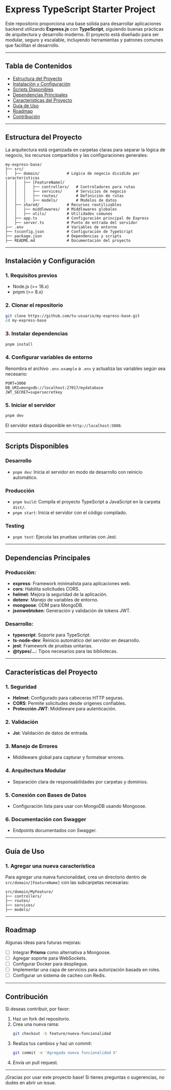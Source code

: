 # Express TypeScript Starter Project

Este repositorio proporciona una base sólida para desarrollar aplicaciones backend utilizando **Express.js** con **TypeScript**, siguiendo buenas prácticas de arquitectura y desarrollo moderno. El proyecto está diseñado para ser modular, seguro y escalable, incluyendo herramientas y patrones comunes que facilitan el desarrollo.

---

## **Tabla de Contenidos**

- [Estructura del Proyecto](#estructura-del-proyecto)
- [Instalación y Configuración](#instalación-y-configuración)
- [Scripts Disponibles](#scripts-disponibles)
- [Dependencias Principales](#dependencias-principales)
- [Características del Proyecto](#características-del-proyecto)
- [Guía de Uso](#guía-de-uso)
- [Roadmap](#roadmap)
- [Contribución](#contribución)

---

## **Estructura del Proyecto**

La arquitectura está organizada en carpetas claras para separar la lógica de negocio, los recursos compartidos y las configuraciones generales:

```
my-express-base/
├── src/
│   ├── domain/            # Lógica de negocio dividida por características
│   │   ├── [FeatureName]/
│   │   │   ├── controllers/   # Controladores para rutas
│   │   │   ├── services/      # Servicios de negocio
│   │   │   ├── routes/        # Definición de rutas
│   │   │   ├── models/        # Modelos de datos
│   ├── shared/            # Recursos reutilizables
│   │   ├── middlewares/   # Middlewares globales
│   │   ├── utils/         # Utilidades comunes
│   ├── app.ts             # Configuración principal de Express
│   ├── server.ts          # Punto de entrada del servidor
├── .env                   # Variables de entorno
├── tsconfig.json          # Configuración de TypeScript
├── package.json           # Dependencias y scripts
├── README.md              # Documentación del proyecto
```

---

## **Instalación y Configuración**

### **1. Requisitos previos**

- Node.js (>= 18.x)
- pnpm (>= 8.x)

### **2. Clonar el repositorio**

```bash
git clone https://github.com/tu-usuario/my-express-base.git
cd my-express-base
```

### **3. Instalar dependencias**

```bash
pnpm install
```

### **4. Configurar variables de entorno**

Renombra el archivo `.env.example` a `.env` y actualiza las variables según sea necesario:

```env
PORT=3000
DB_URI=mongodb://localhost:27017/mydatabase
JWT_SECRET=supersecretkey
```

### **5. Iniciar el servidor**

```bash
pnpm dev
```

El servidor estará disponible en `http://localhost:5000`.

---

## **Scripts Disponibles**

### **Desarrollo**

- `pnpm dev`: Inicia el servidor en modo de desarrollo con reinicio automático.

### **Producción**

- `pnpm build`: Compila el proyecto TypeScript a JavaScript en la carpeta `dist/`.
- `pnpm start`: Inicia el servidor con el código compilado.

### **Testing**

- `pnpm test`: Ejecuta las pruebas unitarias con Jest.

---

## **Dependencias Principales**

### **Producción**:

- **express**: Framework minimalista para aplicaciones web.
- **cors**: Habilita solicitudes CORS.
- **helmet**: Mejora la seguridad de la aplicación.
- **dotenv**: Manejo de variables de entorno.
- **mongoose**: ODM para MongoDB.
- **jsonwebtoken**: Generación y validación de tokens JWT.

### **Desarrollo**:

- **typescript**: Soporte para TypeScript.
- **ts-node-dev**: Reinicio automático del servidor en desarrollo.
- **jest**: Framework de pruebas unitarias.
- **@types/...**: Tipos necesarios para las bibliotecas.

---

## **Características del Proyecto**

### **1. Seguridad**

- **Helmet**: Configurado para cabeceras HTTP seguras.
- **CORS**: Permite solicitudes desde orígenes confiables.
- **Protección JWT**: Middleware para autenticación.

### **2. Validación**

- **Joi**: Validación de datos de entrada.

### **3. Manejo de Errores**

- Middleware global para capturar y formatear errores.

### **4. Arquitectura Modular**

- Separación clara de responsabilidades por carpetas y dominios.

### **5. Conexión con Bases de Datos**

- Configuración lista para usar con MongoDB usando Mongoose.

### **6. Documentación con Swagger**

- Endpoints documentados con Swagger.

---

## **Guía de Uso**

### **1. Agregar una nueva característica**

Para agregar una nueva funcionalidad, crea un directorio dentro de `src/domain/[FeatureName]` con las subcarpetas necesarias:

```
src/domain/MyFeature/
├── controllers/
├── routes/
├── services/
├── models/
```

---

## **Roadmap**

Algunas ideas para futuras mejoras:

- [ ] Integrar **Prisma** como alternativa a Mongoose.
- [ ] Agregar soporte para WebSockets.
- [ ] Configurar Docker para despliegue.
- [ ] Implementar una capa de servicios para autorización basada en roles.
- [ ] Configurar un sistema de cacheo con Redis.

---

## **Contribución**

Si deseas contribuir, por favor:

1. Haz un fork del repositorio.
2. Crea una nueva rama:
   ```bash
   git checkout -b feature/nueva-funcionalidad
   ```
3. Realiza tus cambios y haz un commit:
   ```bash
   git commit -m 'Agregada nueva funcionalidad X'
   ```
4. Envía un pull request.

---

¡Gracias por usar este proyecto base! Si tienes preguntas o sugerencias, no dudes en abrir un issue.
